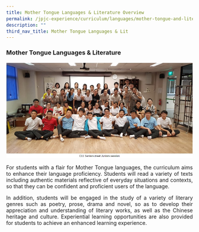 ```yaml
---
title: Mother Tongue Languages & Literature Overview
permalink: /jpjc-experience/curriculum/languages/mother-tongue-and-literature/
description: ""
third_nav_title: Mother Tongue Languages & Lit
---
```

### **Mother Tongue Languages & Literature**
![](/images/mtl.jpg)
<div align=justify>
	<p>
For students with a flair for Mother Tongue languages, the curriculum aims to enhance their language proficiency. Students will read a variety of texts including authentic materials reflective of everyday situations and contexts, so that they can be confident and proficient users of the language.</p>
<p>
In addition, students will be engaged in the study of a variety of literary genres such as poetry, prose, drama and novel, so as to develop their appreciation and understanding of literary works, as well as the Chinese heritage and culture. Experiential learning opportunities are also provided for students to achieve an enhanced learning experience.</p>